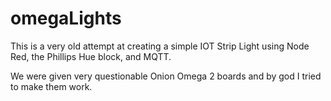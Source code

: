 # omegaLights

This is a very old attempt at creating a simple IOT Strip Light using Node Red, the Phillips Hue block, and MQTT.

We were given very questionable Onion Omega 2 boards and by god I tried to make them work.
